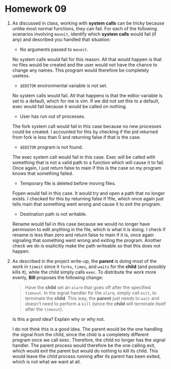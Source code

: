 Homework 09
===========

1. As discussed in class, working with **system calls** can be tricky because
   unlike most normal functions, they can fail.  For each of the following
   scenarios involving `moveit`, identify which **system calls** would fail (if
   any) and described you handled that situation:

    - No arguments passed to `moveit`.

    No system calls would fail for this reason. All that would happen is that no
    files would be created and the user would not have the chance to change any
    names. This program would therefore be completely useless.

    - `$EDITOR` environmental variable is not set.

    No system calls would fail. All that happens is that the editor variable is
    set to a default, which for me is vim. If we did not set this to a default,
    exec would fail because it would be called on nothing.

    - User has run out of processes.

    The fork system call would fail in this case because no new processes could
    be created. I accounted for this by checking if the pid returned from fork
    is less than 0 and returning false if that is the case.

    - `$EDITOR` program is not found.

    The exec system call would fail in this case. Exec will be called with
    something that is not a valid path to a function which will cause it to
    fail. Once again, I just return false to main if this is the case so my
    program knows that something failed.

    - Temporary file is deleted before moving files.

    Fopen would fail in this case. It would try and open a path that no longer
    exists. I checked for this by returning false if !file, which once again
    just tells main that something went wrong and cause it to exit the program.

    - Destination path is not writable.

    Rename would fail in this case because we would no longer have permission to
    edit anything in the file, which is what it is doing. I check if rename is
    less than zero and return false to main if it is, once again signaling that
    something went wrong and exiting the program. Another check we do is
    explicitly make the path writeable so that this does not happen.

2. As described in the project write-up, the **parent** is doing most of the
   work in `timeit` since it `forks`, `times`, and `waits` for the **child**
   (and possibly kills it), while the child simply calls `exec`.  To distribute
   the work more evenly, **Bill** proposes the following change:

    > Have the **child** set an `alarm` that goes off after the specified
    > `timeout`.  In the signal handler for the `alarm`, simply call `exit`, to
    > terminate the **child**.  This way, the **parent** just needs to `wait`
    > and doesn't need to perform a `kill` (since the **child** will terminate
    > itself after the `timeout`).

    Is this a good idea?  Explain why or why not.

    I do not think this is a good idea. The parent would be the one handling the
    signal from the child, since the child is a completely different program
    once we call exec. Therefore, the child no longer has the signal handler.
    The parent process would therefore be the one calling exit, which would exit
    the parent but would do nothing to kill its child. This would leave the
    child process running after its parent has been exited, which is not what
    we want at all. 
